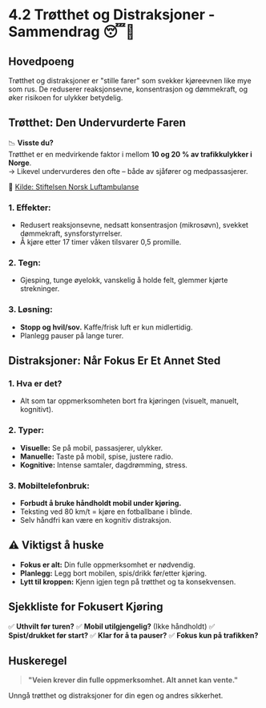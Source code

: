 # 4.2 Trøtthet og Distraksjoner - Sammendrag 😴📱

## Hovedpoeng
Trøtthet og distraksjoner er "stille farer" som svekker kjøreevnen like mye som rus. De reduserer reaksjonsevne, konsentrasjon og dømmekraft, og øker risikoen for ulykker betydelig.


## Trøtthet: Den Undervurderte Faren

📉 **Visste du?**  
Trøtthet er en medvirkende faktor i mellom **10 og 20 % av trafikkulykker i Norge**.  
→ Likevel undervurderes den ofte – både av sjåfører og medpassasjerer.

🔗 [Kilde: Stiftelsen Norsk Luftambulanse](https://norskluftambulanse.no/nyheter/for-trott-kjore/)

### 1. **Effekter:**
- Redusert reaksjonsevne, nedsatt konsentrasjon (mikrosøvn), svekket dømmekraft, synsforstyrrelser.
- Å kjøre etter 17 timer våken tilsvarer 0,5 promille.

### 2. **Tegn:**
- Gjesping, tunge øyelokk, vanskelig å holde felt, glemmer kjørte strekninger.

### 3. **Løsning:**
- **Stopp og hvil/sov.** Kaffe/frisk luft er kun midlertidig.
- Planlegg pauser på lange turer.

## Distraksjoner: Når Fokus Er Et Annet Sted

### 1. **Hva er det?**
- Alt som tar oppmerksomheten bort fra kjøringen (visuelt, manuelt, kognitivt).

### 2. **Typer:**
- **Visuelle:** Se på mobil, passasjerer, ulykker.
- **Manuelle:** Taste på mobil, spise, justere radio.
- **Kognitive:** Intense samtaler, dagdrømming, stress.

### 3. **Mobiltelefonbruk:**
- **Forbudt å bruke håndholdt mobil under kjøring.**
- Teksting ved 80 km/t = kjøre en fotballbane i blinde.
- Selv håndfri kan være en kognitiv distraksjon.

## ⚠️ Viktigst å huske
- **Fokus er alt:** Din fulle oppmerksomhet er nødvendig.
- **Planlegg:** Legg bort mobilen, spis/drikk før/etter kjøring.
- **Lytt til kroppen:** Kjenn igjen tegn på trøtthet og ta konsekvensen.

## Sjekkliste for Fokusert Kjøring
✅ **Uthvilt før turen?**
✅ **Mobil utilgjengelig?** (Ikke håndholdt)
✅ **Spist/drukket før start?**
✅ **Klar for å ta pauser?**
✅ **Fokus kun på trafikken?**

## Huskeregel
> **"Veien krever din fulle oppmerksomhet. Alt annet kan vente."**

Unngå trøtthet og distraksjoner for din egen og andres sikkerhet.